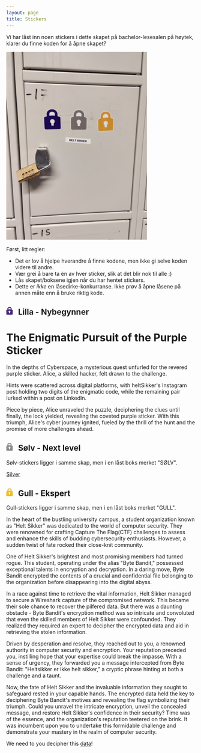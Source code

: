 ```yaml
---
layout: page
title: Stickers
---
```


Vi har låst inn noen stickers i dette skapet på bachelor-lesesalen på høytek, klarer du finne koden for å åpne skapet?

<img src="/public/skap.jpg" style="height: 500px;">

Først, litt regler:

* Det er lov å hjelpe hverandre å finne kodene, men ikke gi selve koden videre til andre.
* Vær grei å bare ta èn av hver sticker, slik at det blir nok til alle :)
* Lås skapet/boksene igjen når du har hentet stickers.
* Dette er _ikke_ en låsedirke-konkurranse. Ikke prøv å åpne låsene på annen måte enn å bruke riktig kode.

<div style="clear:both;">
<h2><img src="/public/purple.png" style="width: 1em;display:inline;margin-bottom: 0;margin-right: 0.5em;">Lilla - Nybegynner</h2>

# The Enigmatic Pursuit of the Purple Sticker

In the depths of Cyberspace, a mysterious quest unfurled for the revered purple sticker. Alice, a skilled hacker, felt drawn to the challenge.

Hints were scattered across digital platforms, with heltSikker's Instagram post holding two digits of the enigmatic code, while the remaining pair lurked within a post on LinkedIn.

Piece by piece, Alice unraveled the puzzle, deciphering the clues until finally, the lock yielded, revealing the coveted purple sticker. With this triumph, Alice's cyber journey ignited, fueled by the thrill of the hunt and the promise of more challenges ahead.

<h2><img src="/public/silver.png" style="width: 1em;display:inline;margin-bottom: 0;margin-right: 0.5em;">Sølv - Next level</h2>

Sølv-stickers ligger i samme skap, men i en låst boks merket "SØLV". <br>


<a href="/public/silver.py">Silver</a>


<h2><img src="/public/gold.png" style="width: 1em;display:inline;margin-bottom: 0;margin-right: 0.5em;">Gull - Ekspert</h2>

Gull-stickers ligger i samme skap, men i en låst boks merket "GULL". <br>

In the heart of the bustling university campus, a student organization known as "Helt Sikker" was dedicated to the world of computer security. 
They were renowned for crafting Capture The Flag(CTF) challenges to assess and enhance the skills of budding cybersecurity enthusiasts.
However, a sudden twist of fate rocked their close-knit community.

One of Helt Sikker's brightest and most promising members had turned rogue. This student, operating under the alias "Byte Bandit," possessed exceptional talents in
encryption and decryption. In a daring move, Byte Bandit encrypted the contents of a crucial and confidential file belonging to the organization before disappearing into the digital abyss.

In a race against time to retrieve the vital information, Helt Sikker managed to secure a Wireshark capture of the compromised network. This became their sole chance to
recover the pilfered data. But there was a daunting obstacle - Byte Bandit's encryption method was so intricate and convoluted that even the skilled members of Helt Sikker were confounded. They realized they required an expert to decipher the encrypted data and aid in retrieving the stolen information.

Driven by desperation and resolve, they reached out to you, a renowned authority in computer security and encryption. Your reputation preceded you, instilling hope that your expertise could break the impasse. With a sense of urgency, they forwarded you a message intercepted from Byte Bandit: "Heltsikker er ikke helt sikker," a cryptic phrase hinting at both a challenge and a taunt.

Now, the fate of Helt Sikker and the invaluable information they sought to safeguard rested in your capable hands. The encrypted data held the key to deciphering Byte
Bandit's motives and revealing the flag symbolizing their triumph. Could you unravel the intricate encryption, unveil the concealed message, and restore Helt Sikker's confidence in their security? Time was of the essence, and the organization's reputation teetered on the brink. It was incumbent upon you to undertake this formidable challenge and demonstrate your mastery in the realm of computer security.

We need to you decipher this <a href="/public/network_capture_gold_sticker.pcapng">data</a>!

</div>
